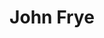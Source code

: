 ---
title: 'John Frye'
jobTitle: 'Industrial Designer at Honda R&D Concept Design Academy'
links: 'www.fryewerk.com'
headshot: 'images/john_frye.jpg'
---